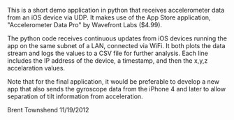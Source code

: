 This is a short demo application in python that receives accelerometer data from an iOS device via UDP.  It makes use of the App Store application, "Accelerometer Data Pro" by Wavefront Labs ($4.99).   

The python code receives continuous updates from iOS devices running the app on the same subnet of a LAN, connected via WiFi.   It both plots the data stream and logs the values to a CSV file for further analysis.  Each line includes the IP address of the device, a timestamp, and then the x,y,z accelaration values.

Note that for the final application, it would be preferable to develop a new app that also sends the gyroscope data from the iPhone 4 and later to allow separation of tilt information from acceleration.

Brent Townshend
11/19/2012
